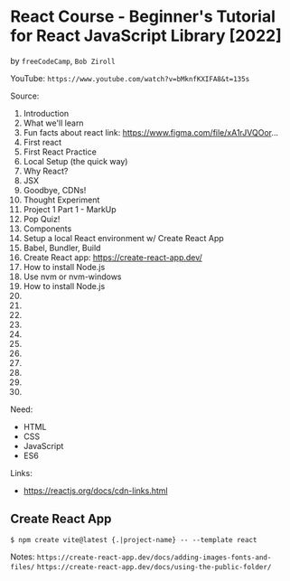 # React Course - Beginner's Tutorial for React JavaScript Library [2022]
by `freeCodeCamp`, `Bob Ziroll`

YouTube: `https://www.youtube.com/watch?v=bMknfKXIFA8&t=135s`

Source:

01. Introduction
02. What we'll learn
03. Fun facts about react link: https://www.figma.com/file/xA1rJVQOor...
04. First react
05. First React Practice 
06. Local Setup (the quick way)
07. Why React?
08. JSX
09. Goodbye, CDNs!
10. Thought Experiment
11. Project 1 Part 1 - MarkUp
12. Pop Quiz!
13. Components
14. Setup a local React environment w/ Create React App
15. Babel, Bundler, Build
16. Create React app: https://create-react-app.dev/
17. How to install Node.js
18. Use nvm or nvm-windows
19. How to install Node.js
20. 
21. 
22.
23.
24.
25.
26.
27.
28.
29.
30.

Need:
* HTML
* CSS
* JavaScript
* ES6

Links:
* https://reactjs.org/docs/cdn-links.html

## Create React App

`$ npm create vite@latest {.|project-name} -- --template react`

Notes:
`https://create-react-app.dev/docs/adding-images-fonts-and-files/`
`https://create-react-app.dev/docs/using-the-public-folder/`